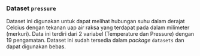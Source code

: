 ### Dataset `pressure`

Dataset ini digunakan untuk dapat melihat hubungan suhu dalam derajat Celcius dengan tekanan uap air raksa yang terdapat pada dalam milimeter (merkuri).
Data ini terdiri dari 2 variabel (Temperature dan Pressure) dengan 19 pengamatan. Dataset ini sudah tersedia dalam  _package_ `datasets` dan dapat digunakan bebas.